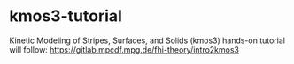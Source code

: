 # kmos3-tutorial
Kinetic Modeling of Stripes, Surfaces, and Solids (kmos3) hands-on tutorial will follow: https://gitlab.mpcdf.mpg.de/fhi-theory/intro2kmos3

